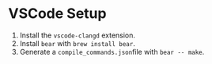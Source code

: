 # VSCode Setup

1. Install the `vscode-clangd` extension.
2. Install `bear` with `brew install bear`.
3. Generate a `compile_commands.json`file with `bear -- make`.